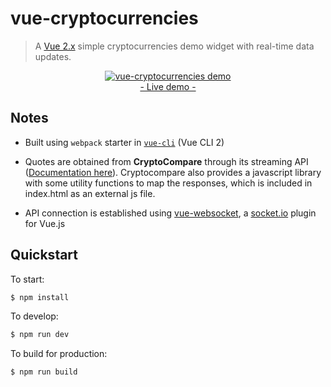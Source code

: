# vue-cryptocurrencies
> A [Vue 2.x](http://vuejs.org/guide/) simple cryptocurrencies demo widget with real-time data updates.

<p align="center">
	<a href="http://www.ozoono.com/vuejs/vue-cryptocurrencies/index.html" target="_blank">
 		<img src="http://www.ozoono.com/vuejs/vue-cryptocurrencies/screenshot-widget.png" alt="vue-cryptocurrencies demo" />
 		<br/>
 		- Live demo -
 	</a>
</p>

## Notes 
* Built using `webpack` starter in [`vue-cli`](https://github.com/vuejs/vue-cli) (Vue CLI 2)

* Quotes are obtained from **CryptoCompare** through its streaming API ([Documentation here](https://www.cryptocompare.com/API/)). Cryptocompare also provides a javascript library with some utility functions to map the responses, which is included in index.html as an external js file.

* API connection is established using [vue-websocket](https://github.com/icebob/vue-websocket), a [socket.io](http://socket.io) plugin for Vue.js

## Quickstart
To start:
```bash
$ npm install
```

To develop:
```bash
$ npm run dev
```

To build for production:
```bash
$ npm run build
```
